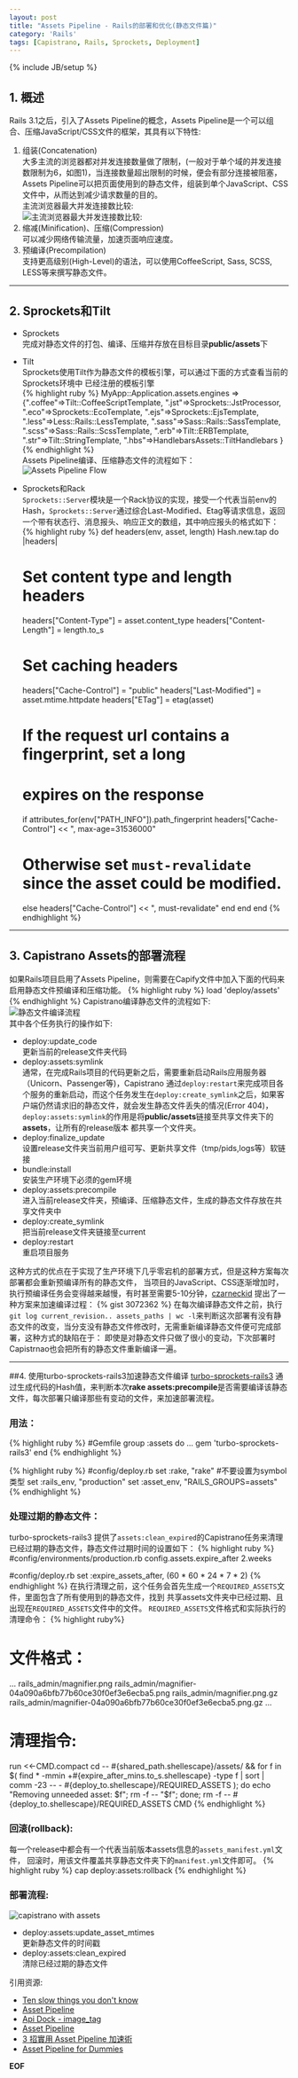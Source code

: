 ```yaml
---
layout: post
title: "Assets Pipeline - Rails的部署和优化(静态文件篇)"
category: 'Rails'
tags: [Capistrano, Rails, Sprockets, Deployment]
---
```

{% include JB/setup %}

## 1. 概述
Rails 3.1之后，引入了Assets Pipeline的概念，Assets
Pipeline是一个可以组合、压缩JavaScript/CSS文件的框架，其具有以下特性:

1. 组装(Concatenation)  
  大多主流的浏览器都对并发连接数量做了限制，(一般对于单个域的并发连接数限制为6，如图1)，当连接数量超出限制的时候，便会有部分连接被阻塞，Assets Pipeline可以把页面使用到的静态文件，组装到单个JavaScript、CSS文件中，从而达到减少请求数量的目的。  
主流浏览器最大并发连接数比较:  
![主流浏览器最大并发连接数比较:](/assets/images/web_broswer_max_connection.png)
2. 缩减(Minification)、压缩(Compression)  
  可以减少网络传输流量，加速页面响应速度。    
3. 预编译(Precompilation)  
  支持更高级别(High-Level)的语法，可以使用CoffeeScript, Sass, SCSS, LESS等来撰写静态文件。

------------
## 2. Sprockets和Tilt
* Sprockets  
  完成对静态文件的打包、编译、压缩并存放在目标目录**public/assets**下
* Tilt  
  Sprockets使用Tilt作为静态文件的模板引擎，可以通过下面的方式查看当前的Sprockets环境中
  已经注册的模板引擎  
{% highlight ruby %}
MyApp::Application.assets.engines
=> 
{".coffee"=>Tilt::CoffeeScriptTemplate,
 ".jst"=>Sprockets::JstProcessor,
 ".eco"=>Sprockets::EcoTemplate,
 ".ejs"=>Sprockets::EjsTemplate,
 ".less"=>Less::Rails::LessTemplate,
 ".sass"=>Sass::Rails::SassTemplate,
 ".scss"=>Sass::Rails::ScssTemplate,
 ".erb"=>Tilt::ERBTemplate,
 ".str"=>Tilt::StringTemplate,
 ".hbs"=>HandlebarsAssets::TiltHandlebars
}  
{% endhighlight %}  
Assets Pipeline编译、压缩静态文件的流程如下：  
![Assets Pipeline Flow](/assets/images/asset_pipeline_flow.png)  

* Sprockets和Rack  
`Sprockets::Server`模块是一个Rack协议的实现，接受一个代表当前env的Hash，`Sprockets::Server`通过综合Last-Modified、Etag等请求信息，返回一个带有状态行、消息报头、响应正文的数组，其中响应报头的格式如下：
{% highlight ruby %}
def headers(env, asset, length)
  Hash.new.tap do |headers|
    # Set content type and length headers
    headers["Content-Type"]   = asset.content_type
    headers["Content-Length"] = length.to_s

    # Set caching headers
    headers["Cache-Control"]  = "public"
    headers["Last-Modified"]  = asset.mtime.httpdate
    headers["ETag"]           = etag(asset)

    # If the request url contains a fingerprint, set a long
    # expires on the response
    if attributes_for(env["PATH_INFO"]).path_fingerprint
      headers["Cache-Control"] << ", max-age=31536000"

    # Otherwise set `must-revalidate` since the asset could be modified.
    else
      headers["Cache-Control"] << ", must-revalidate"
    end
  end
end
{% endhighlight %}

------------
## 3. Capistrano Assets的部署流程
如果Rails项目启用了Assets
Pipeline，则需要在Capify文件中加入下面的代码来启用静态文件预编译和压缩功能。
{% highlight ruby %}
load 'deploy/assets'
{% endhighlight %}
Capistrano编译静态文件的流程如下:  
![静态文件编译流程](/assets/images/capistrano.jpg)  
其中各个任务执行的操作如下:  

* deploy:update_code  
  更新当前的release文件夹代码
* deploy:assets:symlink  
  通常，在完成Rails项目的代码更新之后，需要重新启动Rails应用服务器（Unicorn、Passenger等)，Capistrano
通过`deploy:restart`来完成项目各个服务的重新启动，而这个任务发生在`deploy:create_symlink`之后，如果客
户端仍然请求旧的静态文件，就会发生静态文件丢失的情况(Error
404)，`deploy:assets:symlink`的作用是将**public/assets**链接至共享文件夹下的**assets**，让所有的release版本
都共享一个文件夹。
* deploy:finalize_update  
  设置release文件夹当前用户组可写、更新共享文件（tmp/pids,logs等）软链接
* bundle:install  
  安装生产环境下必须的gem环境
* deploy:assets:precompile  
  进入当前release文件夹，预编译、压缩静态文件，生成的静态文件存放在共享文件夹中
* deploy:create_symlink  
  把当前release文件夹链接至current
* deploy:restart  
  重启项目服务

这种方式的优点在于实现了生产环境下几乎零宕机的部署方式，但是这种方案每次部署都会重新预编译所有的静态文件，
当项目的JavaScript、CSS逐渐增加时，执行预编译任务会变得越来越慢，有时甚至需要5-10分钟，[czarneckid](https://github.com/czarneckid)
提出了一种方案来加速编译过程：
{% gist 3072362 %}
在每次编译静态文件之前，执行`git log current_revision.. assets_paths |
wc
-l`来判断这次部署有没有静态文件的改变，当分支没有静态文件修改时，无需重新编译静态文件便可完成部署，这种方式的缺陷在于：
即使是对静态文件只做了很小的变动，下次部署时Capistrnao也会把所有的静态文件重新编译一遍。

---
##4. 使用turbo-sprockets-rails3加速静态文件编译
[turbo-sprockets-rails3](https://github.com/ndbroadbent/turbo-sprockets-rails3) 通过生成代码的Hash值，来判断本次**rake assets:precompile**是否需要编译该静态文件，每次部署只编译那些有变动的文件，来加速部署流程。

### 用法：
{% highlight ruby %}
#Gemfile
group :assets do
  ...
  gem 'turbo-sprockets-rails3'
end
{% endhighlight %}

{% highlight ruby %}
#config/deploy.rb
set :rake,      "rake"      #不要设置为symbol类型
set :rails_env, "production"
set :asset_env, "RAILS_GROUPS=assets"
{% endhighlight %}

### 处理过期的静态文件：   
turbo-sprockets-rails3
提供了`assets:clean_expired`的Capistrano任务来清理已经过期的静态文件，静态文件过期时间的设置如下：
{% highlight ruby %}
#config/environments/production.rb
config.assets.expire_after 2.weeks

#config/deploy.rb
set :expire_assets_after, (60 * 60 * 24 * 7 * 2)
{% endhighlight %}
在执行清理之前，这个任务会首先生成一个`REQUIRED_ASSETS`文件，里面包含了所有使用到的静态文件，找到
共享assets文件夹中已经过期、且出现在`REQUIRED_ASSETS`文件中的文件。
`REQUIRED_ASSETS`文件格式和实际执行的清理命令：
{% highlight ruby%}
# 文件格式：
...
rails_admin/magnifier.png
rails_admin/magnifier-04a090a6bfb77b60ce30f0ef3e6ecba5.png
rails_admin/magnifier.png.gz
rails_admin/magnifier-04a090a6bfb77b60ce30f0ef3e6ecba5.png.gz
...
# 清理指令:
run <<-CMD.compact
cd -- #{shared_path.shellescape}/assets/ &&
for f in $(
  find * -mmin +#{expire_after_mins.to_s.shellescape} -type f | sort |
  comm -23 -- - #{deploy_to.shellescape}/REQUIRED_ASSETS
); do
  echo "Removing unneeded asset: $f";
  rm -f -- "$f";
done;
rm -f -- #{deploy_to.shellescape}/REQUIRED_ASSETS
CMD
{% endhighlight %}

### 回滚(rollback):
每一个release中都会有一个代表当前版本assets信息的`assets_manifest.yml`文件，
回滚时，用该文件覆盖共享静态文件夹下的`manifest.yml`文件即可。
{% highlight ruby %}
cap deploy:assets:rollback
{% endhighlight %}

### 部署流程:
![capistrano with assets](/assets/images/capistrano-assets.png)

* deploy:assets:update_asset_mtimes  
    更新静态文件的时间戳
* deploy:assets:clean_expired  
    清除已经过期的静态文件

引用资源:

* [Ten slow things you don't know](https://speakerdeck.com/xdite/rubychina-2012-ten-slow-things-you-dont-know)
* [Asset Pipeline](http://guides.rubyonrails.org/asset_pipeline.html)
* [Api Dock - image_tag](http://apidock.com/rails/ActionView/Helpers/AssetTagHelper/image_tag)
* [Asset Pipeline](http://upgrade2rails31.com/asset-pipeline)
* [3 招實用 Asset Pipeline 加速術](http://blog.xdite.net/posts/2012/07/09/3-way-to-speedup-asset-pipeline/)
* [Asset Pipeline for Dummies](http://coderberry.me/blog/2012/04/24/asset-pipeline-for-dummies/)

__EOF__
